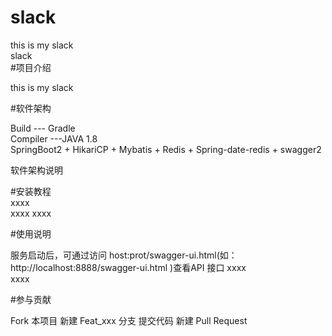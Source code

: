 # slack  
this is my slack   
slack   
#项目介绍    

this is my slack

#软件架构  

Build --- Gradle  
Compiler ---JAVA 1.8  
SpringBoot2 + HikariCP + Mybatis + Redis + Spring-date-redis + swagger2  

软件架构说明  


#安装教程  
xxxx  
xxxx 
xxxx  

#使用说明  

服务启动后，可通过访问 host:prot/swagger-ui.html(如：http://localhost:8888/swagger-ui.html )查看API 接口
xxxx  
xxxx  

#参与贡献  

Fork 本项目
新建 Feat_xxx 分支
提交代码
新建 Pull Request
